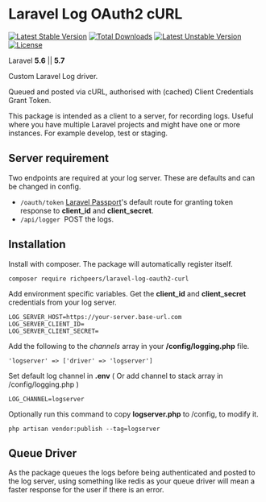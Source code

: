 # Laravel Log OAuth2 cURL

[![Latest Stable Version](https://poser.pugx.org/richpeers/laravel-log-oauth2-curl/v/stable)](https://packagist.org/packages/richpeers/laravel-log-oauth2-curl)
[![Total Downloads](https://poser.pugx.org/richpeers/laravel-log-oauth2-curl/downloads)](https://packagist.org/packages/richpeers/laravel-log-oauth2-curl)
[![Latest Unstable Version](https://poser.pugx.org/richpeers/laravel-log-oauth2-curl/v/unstable)](https://packagist.org/packages/richpeers/laravel-log-oauth2-curl)
[![License](https://poser.pugx.org/richpeers/laravel-log-oauth2-curl/license)](https://packagist.org/packages/richpeers/laravel-log-oauth2-curl)

Laravel **5.6** || **5.7**

Custom Laravel Log driver.

Queued and posted via cURL, authorised with (cached) Client Credentials Grant Token.

This package is intended as a client to a server, for recording logs. Useful where you have multiple Laravel projects and might have one or more instances. For example develop, test or staging.

## Server requirement

Two endpoints are required at your log server. These are defaults and can be changed in config.
- `/oauth/token`  [Laravel Passport](https://laravel.com/docs/5.7/passport)'s default route for granting token response to **client_id** and **client_secret**.
- `/api/logger`&nbsp; POST the logs.

## Installation
Install with composer. The package will automatically register itself.
```
composer require richpeers/laravel-log-oauth2-curl
```

Add environment specific variables. Get the **client_id** and **client_secret** credentials from your log server.
```
LOG_SERVER_HOST=https://your-server.base-url.com
LOG_SERVER_CLIENT_ID=
LOG_SERVER_CLIENT_SECRET=
```

Add the following to the *channels* array in your **/config/logging.php** file.
```
'logserver' => ['driver' => 'logserver']
```

Set default log channel in **.env** ( Or add channel to stack array in /config/logging.php )
```
LOG_CHANNEL=logserver
```

Optionally run this command to copy **logserver.php** to /config, to modify it.
```
php artisan vendor:publish --tag=logserver
```

## Queue Driver
As the package queues the logs before being authenticated and posted to the log server, using something like redis as your queue driver will mean a faster response for the user if there is an error.
